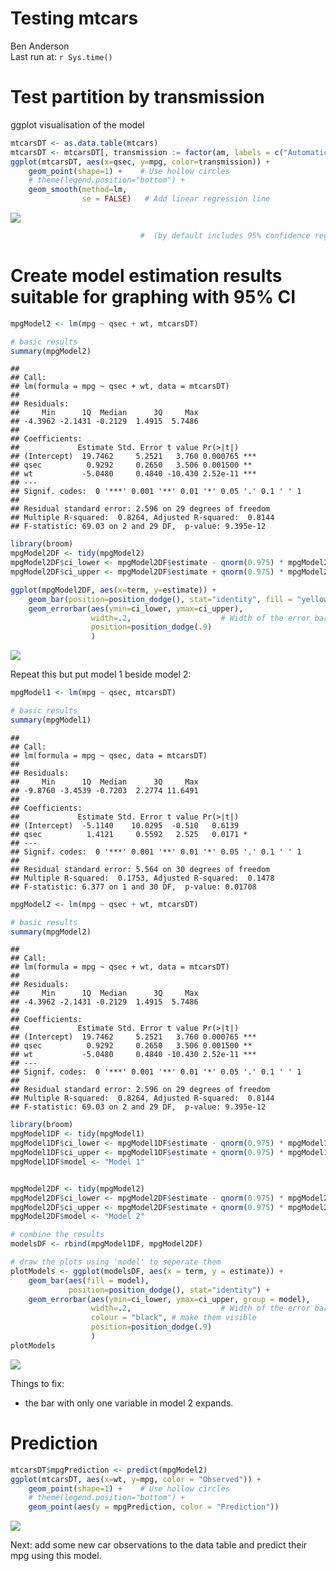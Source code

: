 # Testing mtcars
Ben Anderson  
Last run at: `r Sys.time()`  



# Test partition by transmission

ggplot visualisation of the model

```r
mtcarsDT <- as.data.table(mtcars)
mtcarsDT <- mtcarsDT[, transmission := factor(am, labels = c("Automatic", "Manual"))]
ggplot(mtcarsDT, aes(x=qsec, y=mpg, color=transmission)) +
    geom_point(shape=1) +    # Use hollow circles
    # theme(legend.position="bottom") +
    geom_smooth(method=lm,
                se = FALSE)   # Add linear regression line 
```

![](testingMtcars_files/figure-html/testPartition-1.png)<!-- -->

```r
                             #  (by default includes 95% confidence region)
```

# Create model estimation results suitable for graphing with 95% CI


```r
mpgModel2 <- lm(mpg ~ qsec + wt, mtcarsDT)

# basic results
summary(mpgModel2)
```

```
## 
## Call:
## lm(formula = mpg ~ qsec + wt, data = mtcarsDT)
## 
## Residuals:
##     Min      1Q  Median      3Q     Max 
## -4.3962 -2.1431 -0.2129  1.4915  5.7486 
## 
## Coefficients:
##             Estimate Std. Error t value Pr(>|t|)    
## (Intercept)  19.7462     5.2521   3.760 0.000765 ***
## qsec          0.9292     0.2650   3.506 0.001500 ** 
## wt           -5.0480     0.4840 -10.430 2.52e-11 ***
## ---
## Signif. codes:  0 '***' 0.001 '**' 0.01 '*' 0.05 '.' 0.1 ' ' 1
## 
## Residual standard error: 2.596 on 29 degrees of freedom
## Multiple R-squared:  0.8264,	Adjusted R-squared:  0.8144 
## F-statistic: 69.03 on 2 and 29 DF,  p-value: 9.395e-12
```

```r
library(broom)    
mpgModel2DF <- tidy(mpgModel2)
mpgModel2DF$ci_lower <- mpgModel2DF$estimate - qnorm(0.975) * mpgModel2DF$std.error
mpgModel2DF$ci_upper <- mpgModel2DF$estimate + qnorm(0.975) * mpgModel2DF$std.error

ggplot(mpgModel2DF, aes(x=term, y=estimate)) + 
    geom_bar(position=position_dodge(), stat="identity", fill = "yellowgreen") +
    geom_errorbar(aes(ymin=ci_lower, ymax=ci_upper),
                  width=.2,                    # Width of the error bars
                  position=position_dodge(.9)
                  )
```

![](testingMtcars_files/figure-html/testPlot1-1.png)<!-- -->

Repeat this but put model 1 beside model 2:


```r
mpgModel1 <- lm(mpg ~ qsec, mtcarsDT)

# basic results
summary(mpgModel1)
```

```
## 
## Call:
## lm(formula = mpg ~ qsec, data = mtcarsDT)
## 
## Residuals:
##     Min      1Q  Median      3Q     Max 
## -9.8760 -3.4539 -0.7203  2.2774 11.6491 
## 
## Coefficients:
##             Estimate Std. Error t value Pr(>|t|)  
## (Intercept)  -5.1140    10.0295  -0.510   0.6139  
## qsec          1.4121     0.5592   2.525   0.0171 *
## ---
## Signif. codes:  0 '***' 0.001 '**' 0.01 '*' 0.05 '.' 0.1 ' ' 1
## 
## Residual standard error: 5.564 on 30 degrees of freedom
## Multiple R-squared:  0.1753,	Adjusted R-squared:  0.1478 
## F-statistic: 6.377 on 1 and 30 DF,  p-value: 0.01708
```

```r
mpgModel2 <- lm(mpg ~ qsec + wt, mtcarsDT)

# basic results
summary(mpgModel2)
```

```
## 
## Call:
## lm(formula = mpg ~ qsec + wt, data = mtcarsDT)
## 
## Residuals:
##     Min      1Q  Median      3Q     Max 
## -4.3962 -2.1431 -0.2129  1.4915  5.7486 
## 
## Coefficients:
##             Estimate Std. Error t value Pr(>|t|)    
## (Intercept)  19.7462     5.2521   3.760 0.000765 ***
## qsec          0.9292     0.2650   3.506 0.001500 ** 
## wt           -5.0480     0.4840 -10.430 2.52e-11 ***
## ---
## Signif. codes:  0 '***' 0.001 '**' 0.01 '*' 0.05 '.' 0.1 ' ' 1
## 
## Residual standard error: 2.596 on 29 degrees of freedom
## Multiple R-squared:  0.8264,	Adjusted R-squared:  0.8144 
## F-statistic: 69.03 on 2 and 29 DF,  p-value: 9.395e-12
```

```r
library(broom)    
mpgModel1DF <- tidy(mpgModel1)
mpgModel1DF$ci_lower <- mpgModel1DF$estimate - qnorm(0.975) * mpgModel1DF$std.error
mpgModel1DF$ci_upper <- mpgModel1DF$estimate + qnorm(0.975) * mpgModel1DF$std.error
mpgModel1DF$model <- "Model 1"


mpgModel2DF <- tidy(mpgModel2)
mpgModel2DF$ci_lower <- mpgModel2DF$estimate - qnorm(0.975) * mpgModel2DF$std.error
mpgModel2DF$ci_upper <- mpgModel2DF$estimate + qnorm(0.975) * mpgModel2DF$std.error
mpgModel2DF$model <- "Model 2"

# combine the results
modelsDF <- rbind(mpgModel1DF, mpgModel2DF)

# draw the plots using 'model' to seperate them
plotModels <- ggplot(modelsDF, aes(x = term, y = estimate)) + 
    geom_bar(aes(fill = model), 
             position=position_dodge(), stat="identity") +
    geom_errorbar(aes(ymin=ci_lower, ymax=ci_upper, group = model),
                  width=.2,                    # Width of the error bars
                  colour = "black", # make them visible
                  position=position_dodge(.9)
                  )
plotModels
```

![](testingMtcars_files/figure-html/testPlot2-1.png)<!-- -->

Things to fix:

 * the bar with only one variable in model 2 expands.
 
# Prediction


```r
mtcarsDT$mpgPrediction <- predict(mpgModel2)
ggplot(mtcarsDT, aes(x=wt, y=mpg, color = "Observed")) +
    geom_point(shape=1) +    # Use hollow circles
    # theme(legend.position="bottom") +
    geom_point(aes(y = mpgPrediction, color = "Prediction"))
```

![](testingMtcars_files/figure-html/prediction-1.png)<!-- -->

Next: add some new car observations to the data table and predict their mpg using this model.


